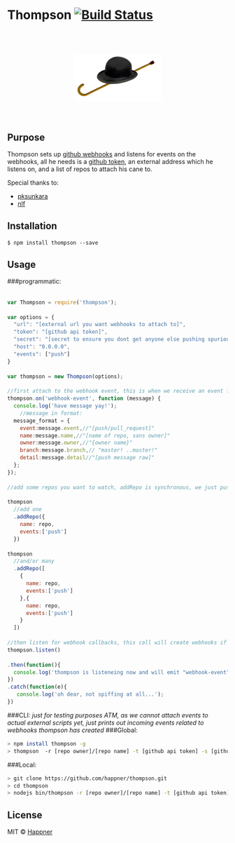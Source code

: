 # Thompson [![Build Status](https://travis-ci.org/happner/thompson.svg?branch=master)](https://travis-ci.org/happner/thompson)

<h1 align="center">
  <br>
  <img width="200" src="media/logo.png">
  <br>
  <br>
</h1>


## Purpose

Thompson sets up [github webhooks](https://developer.github.com/webhooks/) and listens for events on the webhooks, all he needs is a [github token](https://github.com/settings/tokens/new), an external address which he listens on, and a list of repos to attach his cane to.

Special thanks to:
 - [pksunkara](https://github.com/pksunkara/octonode)
 - [nlf](https://github.com/nlf/node-github-hook)

## Installation

```
$ npm install thompson --save
```

## Usage

###programmatic:

```javascript

var Thompson = require('thompson');

var options = {
  "url": "[external url you want webhooks to attach to]",
  "token": "[github api token]",
  "secret": "[secret to ensure you dont get anyone else pushing spurious events]",
  "host": "0.0.0.0",
  "events": ["push"]
}

var thompson = new Thompson(options);

//first attach to the webhook event, this is when we receive an event from github
thompson.on('webhook-event', function (message) {
  console.log('have message yay!');
    //message in format:
  message_format = {
    event:message.event,//"[push/pull_request]"
    name:message.name,//"[name of repo, sans owner]"
    owner:message.owner,//"{owner name}"
    branch:message.branch,// "master! ..master!"
    detail:message.detail//"[push message raw]"
  };
});

//add some repos you want to watch, addRepo is synchronous, we just pushing them to the collection:

thompson
  //add one
  .addRepo({
    name: repo,
    events:['push']
  })

thompson
  //and/or many
  .addRepo([
    {
      name: repo,
      events:['push']
    },{
      name: repo,
      events:['push']
    }
  ])

//then listen for webhook callbacks, this call will create webhooks if the dont already exist, and receive a test message if they are being newly created
thompson.listen()

.then(function(){
  console.log('thompson is listeneing now and will emit "webhook-event" events after matching github activity');
})
.catch(function(e){
   console.log('oh dear, not spiffing at all...');
})

```

###CLI:
*just for testing purposes ATM, as we cannot attach events to actual external scripts yet, just prints out incoming events related to webhooks thompson has created*
###Global:
```bash
> npm install thompson -g
> thompson  -r [repo owner]/[repo name] -t [github api token] -s [github webhooks secret] -u [url, not https yet] -e [events comma separated, ie:push,pull_request]
```

###Local:
```bash
> git clone https://github.com/happner/thompson.git
> cd thompson
> nodejs bin/thompson -r [repo owner]/[repo name] -t [github api token] -s [github webhooks secret] -u [url, not https yet] -e [events comma separated, ie:push,pull_request]
```

## License

MIT © [Happner](https://github.com/happner)
